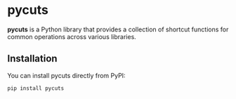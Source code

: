 # pycuts

**pycuts** is a Python library that provides a collection of shortcut functions for common operations across various libraries.

## Installation

You can install pycuts directly from PyPI:

```bash
pip install pycuts
